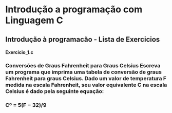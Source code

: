 # Introdução a programação com Linguagem C

<h2>Introdução à programacão - Lista de Exercicios</h2>

<h4>Exercicio_1.c</h4>
<h3>Conversões de Graus Fahrenheit para Graus Celsius
Escreva um programa que imprima uma tabela de conversão de graus Fahrenheit para graus Celsius. Dado
um valor de temperatura F medida na escala Fahrenheit, seu valor equivalente C na escala Celsius é dado
pela seguinte equação:</h3>

<h3>Cº = 5(F − 32)/9</h3>
